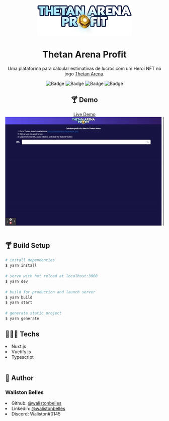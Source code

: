 <div align="center">
  <img src="./static/logo.png" width="300" alt="ThetanArenaProfit">

  # Thetan Arena Profit

  Uma plataforma para calcular estimativas de lucros com um Heroi NFT no jogo <a href="https://thetanarena.com/">Thetan Arena</a>.
  <br>

  ![Badge](https://img.shields.io/github/issues/WalistonBelles/thetan-arena-profit?color=green)
  ![Badge](https://img.shields.io/github/forks/WalistonBelles/thetan-arena-profit)
  ![Badge](https://img.shields.io/github/stars/WalistonBelles/thetan-arena-profit)
  ![Badge](https://img.shields.io/apm/l/vim-mode)


  <h2> 🍸 Demo </h2>
  <a href="https://thetan-arena-profit.herokuapp.com/">Live Demo</a>
  <br>
  <img src="./static/demo.gif">
</div>

<br>
<h2> 🍸 Build Setup </h2>

```bash
# install dependencies
$ yarn install

# serve with hot reload at localhost:3000
$ yarn dev

# build for production and launch server
$ yarn build
$ yarn start

# generate static project
$ yarn generate
```

<h2> 👨🏾‍💻 Techs </h2>
<li> Nuxt.js </li>
<li> Vuetify.js </li>
<li> Typescript </li>
<br>

<h2> 👤 Author </h2>

<h3> <b> Waliston Belles </b></h3>

<li> Github: <a href="https://github.com/WalistonBelles">@walistonbelles</a> </li>
<li> Linkedin: <a href="https://www.linkedin.com/in/waliston-belles-88927a212/">@walistonbelles</a> </li>
<li> Discord:  Waliston#0145</a></li>
<br>